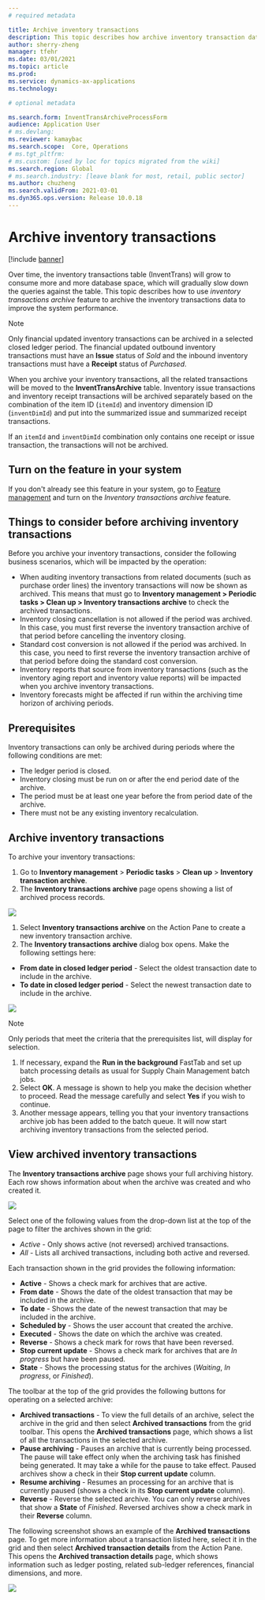 ```yaml
---
# required metadata

title: Archive inventory transactions
description: This topic describes how archive inventory transaction data to help improve the system performance.
author: sherry-zheng
manager: tfehr
ms.date: 03/01/2021
ms.topic: article
ms.prod: 
ms.service: dynamics-ax-applications
ms.technology: 

# optional metadata

ms.search.form: InventTransArchiveProcessForm
audience: Application User
# ms.devlang: 
ms.reviewer: kamaybac
ms.search.scope:  Core, Operations
# ms.tgt_pltfrm: 
# ms.custom: [used by loc for topics migrated from the wiki]
ms.search.region: Global
# ms.search.industry: [leave blank for most, retail, public sector]
ms.author: chuzheng
ms.search.validFrom: 2021-03-01
ms.dyn365.ops.version: Release 10.0.18
---
```

# Archive inventory transactions

[!include [banner](../includes/banner.md)]

Over time, the inventory transactions table (InventTrans) will grow to consume more and more database space, which will gradually slow down the queries against the table. This topic describes how to use *inventory transactions archive* feature to archive the inventory transactions data to improve the system performance.

> [!NOTE]
> Only financial updated inventory transactions can be archived in a selected closed ledger period. The financial updated outbound inventory transactions must have an **Issue** status of *Sold* and the inbound inventory transactions must have a **Receipt** status of *Purchased*.

When you archive your inventory transactions, all the related transactions will be moved to the **InventTransArchive** table. Inventory issue transactions and inventory receipt transactions will be archived separately based on the combination of the item ID (`itemId`) and inventory dimension ID (`inventDimId`) and put into the summarized issue and summarized receipt transactions.

If an `itemId` and `inventDimId` combination only contains one receipt or issue transaction, the transactions will not be archived.

## Turn on the feature in your system

If you don't already see this feature in your system, go to [Feature management](../../fin-ops-core/fin-ops/get-started/feature-management/feature-management-overview.md) and turn on the *Inventory transactions archive* feature.

## Things to consider before archiving inventory transactions

Before you archive your inventory transactions, consider the following business scenarios, which will be impacted by the operation:

- When auditing inventory transactions from related documents (such as purchase order lines) the inventory transactions will now be shown as archived. This means that must go to **Inventory management \> Periodic tasks \> Clean up \> Inventory transactions archive** to check the archived transactions.
- Inventory closing cancellation is not allowed if the period was archived. In this case, you must first reverse the inventory transaction archive of that period before cancelling the inventory closing.
- Standard cost conversion is not allowed if the period was archived. In this case, you need to first reverse the inventory transaction archive of that period before doing the standard cost conversion.
- Inventory reports that source from inventory transactions (such as the inventory aging report and inventory value reports) will be impacted when you archive inventory transactions.
- Inventory forecasts might be affected if run within the archiving time horizon of archiving periods.

## Prerequisites

Inventory transactions can only be archived during periods where the following conditions are met:

- The ledger period is closed.
- Inventory closing must be run on or after the end period date of the archive.
- The period must be at least one year before the from period date of the archive.
- There must not be any existing inventory recalculation.

## Archive inventory transactions

To archive your inventory transactions:

1. Go to **Inventory management** \> **Periodic tasks** \> **Clean up** \> **Inventory transaction archive**.
1. The **Inventory transactions archive** page opens showing a list of archived process records.

![](RackMultipart20210225-4-1z0nzjp_html_e97534ccf83826ba.png)

1. Select **Inventory transactions archive** on the Action Pane to create a new inventory transaction archive.
1. The **Inventory transactions archive** dialog box opens. Make the following settings here:

- **From date in closed ledger period** - Select the oldest transaction date to include in the archive.
- **To date in closed ledger period** - Select the newest transaction date to include in the archive.

![](RackMultipart20210225-4-1z0nzjp_html_b429c15727cd8821.png)

> [!NOTE]
> Only periods that meet the criteria that the prerequisites list, will display for selection.

1. If necessary, expand the **Run in the background** FastTab and set up batch processing details as usual for Supply Chain Management batch jobs.
1. Select **OK**. A message is shown to help you make the decision whether to proceed. Read the message carefully and select **Yes** if you wish to continue.
1. Another message appears, telling you that your inventory transactions archive job has been added to the batch queue. It will now start archiving inventory transactions from the selected period.

## View archived inventory transactions

The **Inventory transactions archive** page shows your full archiving history. Each row shows information about when the archive was created and who created it.

![](RackMultipart20210225-4-1z0nzjp_html_45cbb792ba54fe65.png)

Select one of the following values from the drop-down list at the top of the page to filter the archives shown in the grid:

- *Active* - Only shows active (not reversed) archived transactions.
- *All* - Lists all archived transactions, including both active and reversed.

Each transaction shown in the grid provides the following information:

- **Active** - Shows a check mark for archives that are active.
- **From date** - Shows the date of the oldest transaction that may be included in the archive.
- **To date** - Shows the date of the newest transaction that may be included in the archive.
- **Scheduled by** - Shows the user account that created the archive.
- **Executed** - Shows the date on which the archive was created.
- **Reverse** - Shows a check mark for rows that have been reversed.
- **Stop current update** - Shows a check mark for archives that are *In progress* but have been paused.
- **State** - Shows the processing status for the archives (*Waiting*, *In progress*, or *Finished*).

The toolbar at the top of the grid provides the following buttons for operating on a selected archive:

- **Archived transactions** - To view the full details of an archive, select the archive in the grid and then select **Archived transactions** from the grid toolbar. This opens the **Archived transactions** page, which shows a list of all the transactions in the selected archive.
- **Pause archiving** - Pauses an archive that is currently being processed. The pause will take effect only when the archiving task has finished being generated. It may take a while for the pause to take effect. Paused archives show a check in their **Stop current update** column.
- **Resume archiving** - Resumes an processing for an archive that is currently paused (shows a check in its **Stop current update** column).
- **Reverse** - Reverse the selected archive. You can only reverse archives that show a **State** of *Finished*. Reversed archives show a check mark in their **Reverse** column.

The following screenshot shows an example of the **Archived transactions** page. To get more information about a transaction listed here, select it in the grid and then select **Archived transaction details** from the Action Pane. This opens the **Archived transaction details** page, which shows information such as ledger posting, related sub-ledger references, financial dimensions, and more.

![](RackMultipart20210225-4-1z0nzjp_html_58ebc465009b776b.png)
